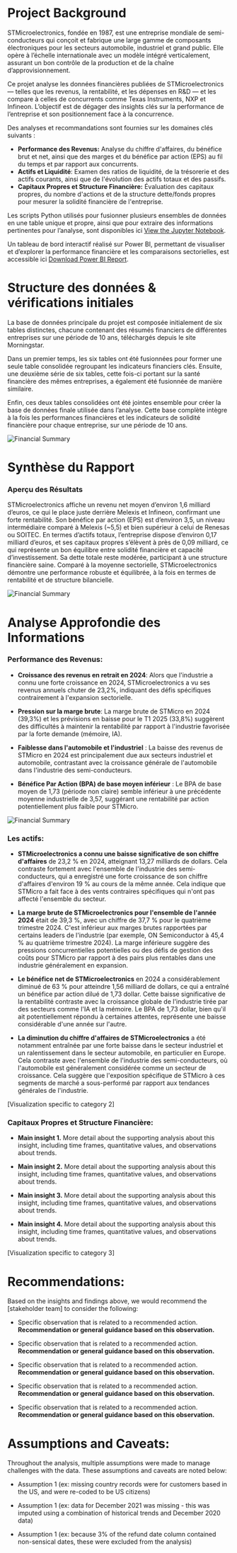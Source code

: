 # Project Background
STMicroelectronics, fondée en 1987, est une entreprise mondiale de semi-conducteurs qui conçoit et fabrique une large gamme de composants électroniques pour les secteurs automobile, industriel et grand public. Elle opère à l’échelle internationale avec un modèle intégré verticalement, assurant un bon contrôle de la production et de la chaîne d’approvisionnement.

Ce projet analyse les données financières publiées de STMicroelectronics — telles que les revenus, la rentabilité, et les dépenses en R&D — et les compare à celles de concurrents comme Texas Instruments, NXP et Infineon. L’objectif est de dégager des insights clés sur la performance de l’entreprise et son positionnement face à la concurrence.

Des analyses et recommandations sont fournies sur les domaines clés suivants :

- **Performance des Revenus:** Analyse du chiffre d'affaires, du bénéfice brut et net, ainsi que des marges et du bénéfice par action (EPS) au fil du temps et par rapport aux concurrents.
- **Actifs et Liquidité**: Examen des ratios de liquidité, de la trésorerie et des actifs courants, ainsi que de l'évolution des actifs totaux et des passifs.
- **Capitaux Propres et Structure Financière:** Évaluation des capitaux propres, du nombre d'actions et de la structure dette/fonds propres pour mesurer la solidité financière de l'entreprise. 

Les scripts Python utilisés pour fusionner plusieurs ensembles de données en une table unique et propre, ainsi que pour extraire des informations pertinentes pour l’analyse, sont disponibles ici [View the Jupyter Notebook](scripts/semiconductor_financial_analysis.ipynb).

Un tableau de bord interactif réalisé sur Power BI, permettant de visualiser et d’explorer la performance financière et les comparaisons sectorielles, est accessible ici [Download Power BI Report](scripts/semiconductor_financial_analysis.pbix).


# Structure des données & vérifications initiales

La base de données principale du projet est composée initialement de six tables distinctes, chacune contenant des résumés financiers de différentes entreprises sur une période de 10 ans, téléchargés depuis le site Morningstar.

Dans un premier temps, les six tables ont été fusionnées pour former une seule table consolidée regroupant les indicateurs financiers clés. Ensuite, une deuxième série de six tables, cette fois-ci portant sur la santé financière des mêmes entreprises, a également été fusionnée de manière similaire.

Enfin, ces deux tables consolidées ont été jointes ensemble pour créer la base de données finale utilisée dans l’analyse. Cette base complète intègre à la fois les performances financières et les indicateurs de solidité financière pour chaque entreprise, sur une période de 10 ans.

![Financial Summary](output/images/database_schema.png)

# Synthèse du Rapport

### Aperçu des Résultats

STMicroelectronics affiche un revenu net moyen d’environ 1,6 milliard d’euros, ce qui le place juste derrière Melexis et Infineon, confirmant une forte rentabilité. Son bénéfice par action (EPS) est d’environ 3,5, un niveau intermédiaire comparé à Melexis (~5,5) et bien supérieur à celui de Renesas ou SOITEC. En termes d’actifs totaux, l’entreprise dispose d’environ 0,17 milliard d’euros, et ses capitaux propres s’élèvent à près de 0,09 milliard, ce qui représente un bon équilibre entre solidité financière et capacité d’investissement. Sa dette totale reste modérée, participant à une structure financière saine. Comparé à la moyenne sectorielle, STMicroelectronics démontre une performance robuste et équilibrée, à la fois en termes de rentabilité et de structure bilancielle.

![Financial Summary](output/images/Overwiew_STMi.png)



# Analyse Approfondie des Informations
### Performance des Revenus:

* **Croissance des revenus en retrait en 2024**: Alors que l'industrie a connu une forte croissance en 2024, STMicroelectronics a vu ses revenus annuels chuter de 23,2%, indiquant des défis spécifiques contrairement à l'expansion sectorielle.
  
* **Pression sur la marge brute**: La marge brute de STMicro en 2024 (39,3%) et les prévisions en baisse pour le T1 2025 (33,8%) suggèrent des difficultés à maintenir la rentabilité par rapport à l'industrie favorisée par la forte demande (mémoire, IA).
  
* **Faiblesse dans l'automobile et l'industriel** : La baisse des revenus de STMicro en 2024 est principalement due aux secteurs industriel et automobile, contrastant avec la croissance générale de l'automobile dans l'industrie des semi-conducteurs.
  
* **Bénéfice Par Action (BPA) de base moyen inférieur** : Le BPA de base moyen de 1,73 (période non claire) semble inférieur à une précédente moyenne industrielle de 3,57, suggérant une rentabilité par action potentiellement plus faible pour STMicro.

![Financial Summary](output/images/Earning_performing.png)


### Les actifs:

* **STMicroelectronics a connu une baisse significative de son chiffre d'affaires** de 23,2 % en 2024, atteignant 13,27 milliards de dollars. Cela contraste fortement avec l'ensemble de l'industrie des semi-conducteurs, qui a enregistré une forte croissance de son chiffre d'affaires d'environ 19 % au cours de la même année. Cela indique que STMicro a fait face à des vents contraires spécifiques qui n'ont pas affecté l'ensemble du secteur.
  
* **La marge brute de STMicroelectronics pour l'ensemble de l'année 2024** était de 39,3 %, avec un chiffre de 37,7 % pour le quatrième trimestre 2024. C'est inférieur aux marges brutes rapportées par certains leaders de l'industrie (par exemple, ON Semiconductor à 45,4 % au quatrième trimestre 2024). La marge inférieure suggère des pressions concurrentielles potentielles ou des défis de gestion des coûts pour STMicro par rapport à des pairs plus rentables dans une industrie généralement en expansion.
  
* **Le bénéfice net de STMicroelectronics** en 2024 a considérablement diminué de 63 % pour atteindre 1,56 milliard de dollars, ce qui a entraîné un bénéfice par action dilué de 1,73 dollar. Cette baisse significative de la rentabilité contraste avec la croissance globale de l'industrie tirée par des secteurs comme l'IA et la mémoire. Le BPA de 1,73 dollar, bien qu'il ait potentiellement répondu à certaines attentes, représente une baisse considérable d'une année sur l'autre.
  
* **La diminution du chiffre d'affaires de STMicroelectronics** a été notamment entraînée par une forte baisse dans le secteur industriel et un ralentissement dans le secteur automobile, en particulier en Europe. Cela contraste avec l'ensemble de l'industrie des semi-conducteurs, où l'automobile est généralement considérée comme un secteur de croissance. Cela suggère que l'exposition spécifique de STMicro à ces segments de marché a sous-performé par rapport aux tendances générales de l'industrie.

[Visualization specific to category 2]


### Capitaux Propres et Structure Financière:

* **Main insight 1.** More detail about the supporting analysis about this insight, including time frames, quantitative values, and observations about trends.
  
* **Main insight 2.** More detail about the supporting analysis about this insight, including time frames, quantitative values, and observations about trends.
  
* **Main insight 3.** More detail about the supporting analysis about this insight, including time frames, quantitative values, and observations about trends.
  
* **Main insight 4.** More detail about the supporting analysis about this insight, including time frames, quantitative values, and observations about trends.

[Visualization specific to category 3]



# Recommendations:

Based on the insights and findings above, we would recommend the [stakeholder team] to consider the following: 

* Specific observation that is related to a recommended action. **Recommendation or general guidance based on this observation.**
  
* Specific observation that is related to a recommended action. **Recommendation or general guidance based on this observation.**
  
* Specific observation that is related to a recommended action. **Recommendation or general guidance based on this observation.**
  
* Specific observation that is related to a recommended action. **Recommendation or general guidance based on this observation.**
  
* Specific observation that is related to a recommended action. **Recommendation or general guidance based on this observation.**
  


# Assumptions and Caveats:

Throughout the analysis, multiple assumptions were made to manage challenges with the data. These assumptions and caveats are noted below:

* Assumption 1 (ex: missing country records were for customers based in the US, and were re-coded to be US citizens)
  
* Assumption 1 (ex: data for December 2021 was missing - this was imputed using a combination of historical trends and December 2020 data)
  
* Assumption 1 (ex: because 3% of the refund date column contained non-sensical dates, these were excluded from the analysis)
